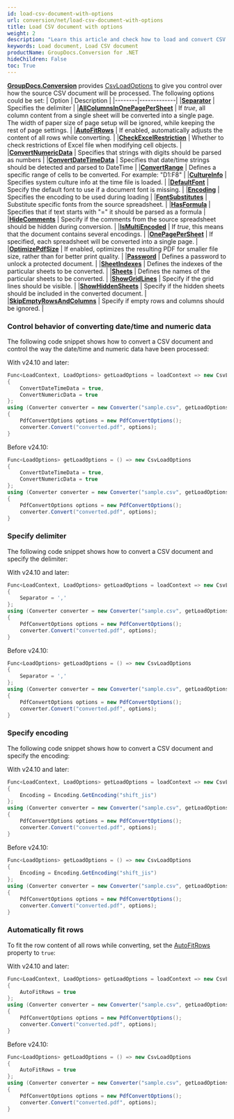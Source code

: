```yaml
---
id: load-csv-document-with-options
url: conversion/net/load-csv-document-with-options
title: Load CSV document with options
weight: 2
description: "Learn this article and check how to load and convert CSV documents with advanced options using GroupDocs.Conversion for .NET API."
keywords: Load document, Load CSV document
productName: GroupDocs.Conversion for .NET
hideChildren: False
toc: True
---
```

[**GroupDocs.Conversion**](https://products.groupdocs.com/conversion/net) provides [CsvLoadOptions](https://reference.groupdocs.com/conversion/net/groupdocs.conversion.options.load/csvloadoptions) to give you control over how the source CSV document will be processed. The following options could be set:
| Option | Description |
|--------|-------------|
|**[Separator](https://reference.groupdocs.com/conversion/net/groupdocs.conversion.options.load/csvloadoptions/separator)** | Specifies the delimiter |
|**[AllColumnsInOnePagePerSheet](https://reference.groupdocs.com/conversion/net/groupdocs.conversion.options.load/spreadsheetloadoptions/allcolumnsinonepagepersheet)** | If *true*, all column content from a single sheet will be converted into a single page. The width of paper size of page setup will be ignored, while keeping the rest of page settings. |
|**[AutoFitRows](https://reference.groupdocs.com/conversion/net/groupdocs.conversion.options.load/spreadsheetloadoptions/autofitrows)** | If enabled, automatically adjusts the content of all rows while converting. |
|**[CheckExcelRestriction](https://reference.groupdocs.com/conversion/net/groupdocs.conversion.options.load/spreadsheetloadoptions/checkexcelrestriction)** | Whether to check restrictions of Excel file when modifying cell objects. |
|**[ConvertNumericData](https://reference.groupdocs.com/conversion/net/groupdocs.conversion.options.load/csvloadoptions/convertnumericdata)** | Specifies that strings with digits should be parsed as numbers |
|**[ConvertDateTimeData](https://reference.groupdocs.com/conversion/net/groupdocs.conversion.options.load/csvloadoptions/convertdatetimedata)** | Specifies that date/time strings should be detected and parsed to DateTime |
|**[ConvertRange](https://reference.groupdocs.com/conversion/net/groupdocs.conversion.options.load/spreadsheetloadoptions/convertrange)** | Defines a specific range of cells to be converted. For example: "D1:F8" |
|**[CultureInfo](https://reference.groupdocs.com/conversion/net/groupdocs.conversion.options.load/spreadsheetloadoptions/cultureinfo)** | Specifies system culture info at the time file is loaded. |
|**[DefaultFont](https://reference.groupdocs.com/conversion/net/groupdocs.conversion.options.load/spreadsheetloadoptions/defaultfont)** | Specify the default font to use if a document font is missing. |
|**[Encoding](https://reference.groupdocs.com/conversion/net/groupdocs.conversion.options.load/csvloadoptions/encoding)** | Specifies the encoding to be used during loading |
|**[FontSubstitutes](https://reference.groupdocs.com/conversion/net/groupdocs.conversion.options.load/spreadsheetloadoptions/fontsubstitutes)** | Substitute specific fonts from the source spreadsheet. |
|**[HasFormula](https://reference.groupdocs.com/conversion/net/groupdocs.conversion.options.load/csvloadoptions/hasformula)** | Specifies that if text starts with "=" it should be parsed as a formula |
|**[HideComments](https://reference.groupdocs.com/conversion/net/groupdocs.conversion.options.load/spreadsheetloadoptions/hidecomments)** | Specify if the comments from the source spreadsheet should be hidden during conversion. |
|**[IsMultiEncoded](https://reference.groupdocs.com/conversion/net/groupdocs.conversion.options.load/csvloadoptions/ismultiencoded)** | If *true*, this means that the document contains several encodings. |
|**[OnePagePerSheet](https://reference.groupdocs.com/conversion/net/groupdocs.conversion.options.load/spreadsheetloadoptions/onepagepersheet)** | If specified, each spreadsheet will be converted into a single page. |
|**[OptimizePdfSize](https://reference.groupdocs.com/conversion/net/groupdocs.conversion.options.load/spreadsheetloadoptions/optimizepdfsize)** | If enabled, optimizes the resulting PDF for smaller file size, rather than for better print quality. |
|**[Password](https://reference.groupdocs.com/conversion/net/groupdocs.conversion.options.load/spreadsheetloadoptions/password)** | Defines a password to unlock a protected document. |
|**[SheetIndexes](https://reference.groupdocs.com/conversion/net/groupdocs.conversion.options.load/spreadsheetloadoptions/sheetindexes/)** | Defines the indexes of the particular sheets to be converted. |
|**[Sheets](https://reference.groupdocs.com/conversion/net/groupdocs.conversion.options.load/spreadsheetloadoptions/sheets/)** | Defines the names of the particular sheets to be converted. |
|**[ShowGridLines](https://reference.groupdocs.com/conversion/net/groupdocs.conversion.options.load/spreadsheetloadoptions/showgridlines)** | Specify if the grid lines should be visible. |
|**[ShowHiddenSheets](https://reference.groupdocs.com/conversion/net/groupdocs.conversion.options.load/spreadsheetloadoptions/showhiddensheets)** | Specify if the hidden sheets should be included in the converted document. |
|**[SkipEmptyRowsAndColumns](https://reference.groupdocs.com/conversion/net/groupdocs.conversion.options.load/spreadsheetloadoptions/skipemptyrowsandcolumns)** | Specify if empty rows and columns should be ignored. |




### Control behavior of converting date/time and numeric data

The following code snippet shows how to convert a CSV document and control the way the date/time and numeric data have been processed:

With v24.10 and later:

```csharp
Func<LoadContext, LoadOptions> getLoadOptions = loadContext => new CsvLoadOptions
{
    ConvertDateTimeData = true,
    ConvertNumericData = true
};
using (Converter converter = new Converter("sample.csv", getLoadOptions))
{
    PdfConvertOptions options = new PdfConvertOptions();
    converter.Convert("converted.pdf", options);
}
```

Before v24.10:

```csharp
Func<LoadOptions> getLoadOptions = () => new CsvLoadOptions
{
    ConvertDateTimeData = true,
    ConvertNumericData = true
};
using (Converter converter = new Converter("sample.csv", getLoadOptions))
{
    PdfConvertOptions options = new PdfConvertOptions();
    converter.Convert("converted.pdf", options);
}
```

### Specify delimiter

The following code snippet shows how to convert a CSV document and specify the delimiter:

With v24.10 and later:

```csharp
Func<LoadContext, LoadOptions> getLoadOptions = loadContext => new CsvLoadOptions
{
    Separator = ','
};
using (Converter converter = new Converter("sample.csv", getLoadOptions))
{
    PdfConvertOptions options = new PdfConvertOptions();
    converter.Convert("converted.pdf", options);
}
```

Before v24.10:

```csharp
Func<LoadOptions> getLoadOptions = () => new CsvLoadOptions
{
    Separator = ','
};
using (Converter converter = new Converter("sample.csv", getLoadOptions))
{
    PdfConvertOptions options = new PdfConvertOptions();
    converter.Convert("converted.pdf", options);
}
```

### Specify encoding

The following code snippet shows how to convert a CSV document and specify the encoding:

With v24.10 and later:

```csharp
Func<LoadContext, LoadOptions> getLoadOptions = loadContext => new CsvLoadOptions
{
    Encoding = Encoding.GetEncoding("shift_jis")
};
using (Converter converter = new Converter("sample.csv", getLoadOptions))
{
    PdfConvertOptions options = new PdfConvertOptions();
    converter.Convert("converted.pdf", options);
}
```

Before v24.10:

```csharp
Func<LoadOptions> getLoadOptions = () => new CsvLoadOptions
{
    Encoding = Encoding.GetEncoding("shift_jis")
};
using (Converter converter = new Converter("sample.csv", getLoadOptions))
{
    PdfConvertOptions options = new PdfConvertOptions();
    converter.Convert("converted.pdf", options);
}
```

### Automatically fit rows

To fit the row content of all rows while converting, set the [AutoFitRows](https://reference.groupdocs.com/conversion/net/groupdocs.conversion.options.load/spreadsheetloadoptions/autofitrows/) property to `true`:

With v24.10 and later:

```csharp
Func<LoadContext, LoadOptions> getLoadOptions = loadContext => new CsvLoadOptions
{
    AutoFitRows = true
};
using (Converter converter = new Converter("sample.csv", getLoadOptions))
{
    PdfConvertOptions options = new PdfConvertOptions();
    converter.Convert("converted.pdf", options);
}
```

Before v24.10:

```csharp
Func<LoadOptions> getLoadOptions = () => new CsvLoadOptions
{
    AutoFitRows = true
};
using (Converter converter = new Converter("sample.csv", getLoadOptions))
{
    PdfConvertOptions options = new PdfConvertOptions();
    converter.Convert("converted.pdf", options);
}
```